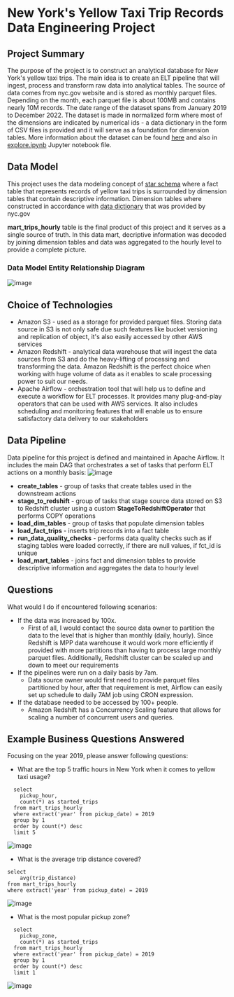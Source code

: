 # New York's Yellow Taxi Trip Records Data Engineering Project

## Project Summary
The purpose of the project is to construct an analytical database for New York's yellow taxi trips. The main idea is to create an ELT pipeline that will ingest, process and transform raw data into analytical tables. The source of data comes from nyc.gov website and is stored as monthly parquet files. Depending on the month, each parquet file is about 100MB and contains nearly 10M records. The date range of the dataset spans from January 2019 to December 2022. The dataset is made in normalized form where most of the dimensions are indicated by numerical ids - a data dictionary in the form of CSV files is provided and it will serve as a foundation for dimension tables. More information about the dataset can be found [here](https://www.nyc.gov/site/tlc/about/tlc-trip-record-data.page) and also in [explore.ipynb](https://github.com/adrian-pasek-prv/capstone-project-yellow-taxi/blob/main/explore.ipynb) Jupyter notebook file.

## Data Model
This project uses the data modeling concept of [star schema](https://www.databricks.com/glossary/star-schema) where a fact table that represents records of yellow taxi trips is surrounded by dimension tables that contain descriptive information. Dimension tables where constructed in accordance with [data dictionary](https://www.nyc.gov/assets/tlc/downloads/pdf/data_dictionary_trip_records_yellow.pdf) that was provided by nyc.gov

**mart_trips_hourly** table is the final product of this project and it serves as a single source of truth. In this data mart, decriptive information was decoded by joining dimension tables and data was aggregated to the hourly level to provide a complete picture.

### Data Model Entity Relationship Diagram
![image](https://github.com/adrian-pasek-prv/capstone-project-yellow-taxi/assets/99073144/248e3413-dc2e-497f-84a9-238da159ac9a)


## Choice of Technologies
* Amazon S3 - used as a storage for provided parquet files. Storing data source in S3 is not only safe due such features like bucket versioning and replication of object, it's also easily accessed by other AWS services
* Amazon Redshift - analytical data warehouse that will ingest the data sources from S3 and do the heavy-lifting of processing and transforming the data. Amazon Redshift is the perfect choice when working with huge volume of data as it enables to scale processing power to suit our needs.
* Apache Airflow - orchestration tool that will help us to define and execute a workflow for ELT processes. It provides many plug-and-play operators that can be used with AWS services. It also includes scheduling and monitoring features that will enable us to ensure satisfactory data delivery to our stakeholders

## Data Pipeline
Data pipeline for this project is defined and maintained in Apache Airflow. It includes the main DAG that orchestrates a set of tasks that perform ELT actions on a monthly basis:
![image](https://github.com/adrian-pasek-prv/capstone-project-yellow-taxi/assets/99073144/01299c61-f559-4118-8fea-1fcf4f2f81b3)

* **create_tables** - group of tasks that create tables used in the downstream actions
* **stage_to_redshift** - group of tasks that stage source data stored on S3 to Redshift cluster using a custom **StageToRedshiftOperator** that performs COPY operations
* **load_dim_tables** - group of tasks that populate dimension tables
* **load_fact_trips** - inserts trip records into a fact table
 * **run_data_quality_checks** - performs data quality checks such as if staging tables were loaded correctly, if there are null values, if fct_id is unique
* **load_mart_tables** - joins fact and dimension tables to provide descriptive information and aggregates the data to hourly level

## Questions
What would I do if encountered following scenarios:
* If the data was increased by 100x.
  * First of all, I would contact the source data owner to partition the data to the level that is higher than monthly (daily, hourly). Since Redshift is MPP data warehouse it would work more efficiently if provided with more partitions than having to process large monthly parquet files. Additionally, Redshift cluster can be scaled up and down to meet our requirements
* If the pipelines were run on a daily basis by 7am.
  * Data source owner would first need to provide parquet files partitioned by hour, after that requirement is met, Airflow can easily set up schedule to daily 7AM job using CRON expression.
* If the database needed to be accessed by 100+ people.
  * Amazon Redshift has a Concurrency Scaling feature that allows for scaling a number of concurrent users and queries.
 
## Example Business Questions Answered
Focusing on the year 2019, please answer following questions:
* What are the top 5 traffic hours in New York when it comes to yellow taxi usage?
```
  select
    pickup_hour,
    count(*) as started_trips
  from mart_trips_hourly
  where extract('year' from pickup_date) = 2019
  group by 1
  order by count(*) desc
  limit 5
```
![image](https://github.com/adrian-pasek-prv/capstone-project-yellow-taxi/assets/99073144/3b85e5fc-8244-4697-bcf7-cac4f1402527)


* What is the average trip distance covered?
```
select
    avg(trip_distance)
from mart_trips_hourly
where extract('year' from pickup_date) = 2019
```
![image](https://github.com/adrian-pasek-prv/capstone-project-yellow-taxi/assets/99073144/7abbd1a7-5d86-4477-8df8-14a8a78489b8)

* What is the most popular pickup zone?
```
  select
    pickup_zone,
    count(*) as started_trips
  from mart_trips_hourly
  where extract('year' from pickup_date) = 2019
  group by 1
  order by count(*) desc
  limit 1
```
![image](https://github.com/adrian-pasek-prv/capstone-project-yellow-taxi/assets/99073144/ee1ef112-58e9-4a84-8533-90c88d98a7bf)



